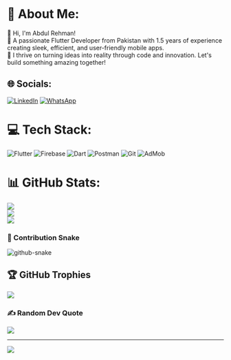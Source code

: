 # 💫 About Me:
👋 Hi, I'm Abdul Rehman!  
🚀 A passionate Flutter Developer from Pakistan with 1.5 years of experience creating sleek, efficient, and user-friendly mobile apps.  
🌟 I thrive on turning ideas into reality through code and innovation. Let's build something amazing together!



## 🌐 Socials:
[![LinkedIn](https://img.shields.io/badge/LinkedIn-%230077B5.svg?logo=linkedin&logoColor=white)](https://linkedin.com/in/www.linkedin.com/in/abdul-rehman-09b81b283) 
[![WhatsApp](https://img.shields.io/badge/WhatsApp-%25D366.svg?logo=whatsapp&logoColor=white)](https://wa.me/923025865872)


# 💻 Tech Stack:
![Flutter](https://img.shields.io/badge/Flutter-%2302569B.svg?style=for-the-badge&logo=Flutter&logoColor=white) ![Firebase](https://img.shields.io/badge/firebase-%23039BE5.svg?style=for-the-badge&logo=firebase) ![Dart](https://img.shields.io/badge/dart-%230175C2.svg?style=for-the-badge&logo=dart&logoColor=white) ![Postman](https://img.shields.io/badge/Postman-FF6C37?style=for-the-badge&logo=postman&logoColor=white) ![Git](https://img.shields.io/badge/git-%23F05033.svg?style=for-the-badge&logo=git&logoColor=white)
![AdMob](https://img.shields.io/badge/AdMob-%23EA4335.svg?style=for-the-badge&logo=googleads&logoColor=white)
# 📊 GitHub Stats:
![](https://github-readme-stats.vercel.app/api?username=AbdulRehman30123&theme=dark&hide_border=false&include_all_commits=false&count_private=false)<br/>
![](https://github-readme-streak-stats.herokuapp.com/?user=AbdulRehman30123&theme=dark&hide_border=false)<br/>
![](https://github-readme-stats.vercel.app/api/top-langs/?username=AbdulRehman30123&theme=dark&hide_border=false&include_all_commits=false&count_private=false&layout=compact)
### 🐍 Contribution Snake

<picture>
  <source media="(prefers-color-scheme: dark)" srcset="dist/github-snake-dark.svg" />
  <source media="(prefers-color-scheme: light)" srcset="dist/github-snake.svg" />
  <img alt="github-snake" src="dist/github-snake.svg" />
</picture>


## 🏆 GitHub Trophies
![](https://github-profile-trophy.vercel.app/?username=AbdulRehman30123&theme=radical&no-frame=true&no-bg=false&margin-w=4)

### ✍️ Random Dev Quote
![](https://quotes-github-readme.vercel.app/api?type=horizontal&theme=radical)

---
[![](https://visitcount.itsvg.in/api?id=AbdulRehman30123&icon=0&color=0)](https://visitcount.itsvg.in)

<!-- Proudly created with GPRM ( https://gprm.itsvg.in ) -->
